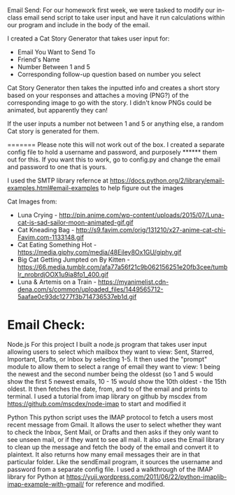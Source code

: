 Email Send:
For our homework first week, we were tasked to modify our in-class email send script to take user input and have it run calculations within our program and include in the body of the email.

I created a Cat Story Generator that takes user input for:
- Email You Want to Send To
- Friend's Name
- Number Between 1 and 5
- Corresponding follow-up question based on number you select

Cat Story Generator then takes the inputted info and creates a short story based on your responses and attaches a moving (PNG?) of the corresponding image to go with the story. I didn't know PNGs could be animated, but apparently they can!

If the user inputs a number not between 1 and 5 or anything else, a random Cat story is generated for them.

=======
Please note this will not work out of the box. I created a separate config file to hold a username and password, and purposely ****** them out for this. If you want this to work, go to config.py and change the email and password to one that is yours.

I used the SMTP library refernce at https://docs.python.org/2/library/email-examples.html#email-examples to help figure out the images

Cat Images from:
- Luna Crying - http://pin.anime.com/wp-content/uploads/2015/07/Luna-cat-is-sad-sailor-moon-animated-gif.gif
- Cat Kneading Bag - http://s9.favim.com/orig/131210/x27-anime-cat-chi-Favim.com-1133148.gif
- Cat Eating Something Hot - https://media.giphy.com/media/48Eiley8Ox1GU/giphy.gif
- Big Cat Getting Jumpted on By Kitten - https://66.media.tumblr.com/afa77a56f21c9b062156251e20fb3cee/tumblr_nrobrdjOOX1u9ia8fo1_400.gif
- Luna & Artemis on a Train - https://myanimelist.cdn-dena.com/s/common/uploaded_files/1449565712-5aafae0c93dc1277f3b714736537eb1d.gif


Email Check:
=======
Node.js
For this project I built a node.js program that takes user input allowing users to select which mailbox they want to view: Sent, Starred, Important, Drafts, or Inbox by selecting 1-5.
It then used the "prompt" module to allow them to select a range of email they want to view: 1 being the newest and the second number being the oldesst (so 1 and 5 would show the first 5 newest emails, 10 - 15 would show the 10th oldest - the 15th oldest.
It then fetches the date, from, and to of the email and prints to terminal.
I used a tutorial from imap library on github by mscdex from https://github.com/mscdex/node-imap to start and modified it


Python
This python script uses the IMAP protocol to fetch a users most recent message from Gmail. It allows the user to select whether they want to check the Inbox, Sent Mail, or Drafts and then asks if they only want to see unseen mail, or if they want to see all mail. 
It also uses the Email library to clean up the message and fetch the body of the email and convert it to plaintext.
It also returns how many email messages their are in that particular folder.
Like the sendEmail program, it sources the username and password from a separate config file.
I used a walkthrough of the IMAP library for Python at https://yuji.wordpress.com/2011/06/22/python-imaplib-imap-example-with-gmail/ for reference and modified.

